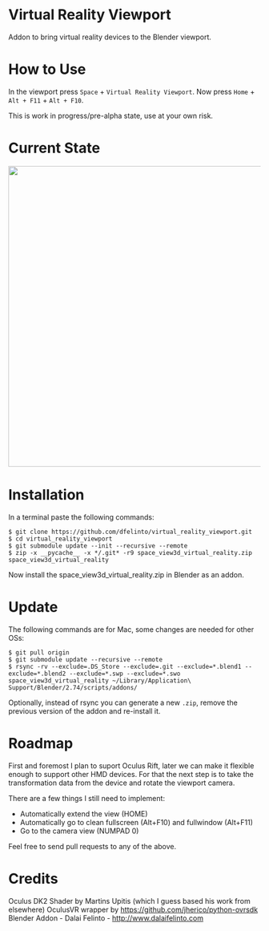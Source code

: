 # Virtual Reality Viewport
Addon to bring virtual reality devices to the Blender viewport.

How to Use
==========

In the viewport press ``Space`` + ``Virtual Reality Viewport``.
Now press ``Home`` + ``Alt + F11`` + ``Alt + F10``.

This is work in progress/pre-alpha state, use at your own risk.

Current State
=============
<img src="https://pbs.twimg.com/media/CCDEuQFWIAIMaEN.jpg:large" width="600" />

Installation
============
In a terminal paste the following commands:
```
$ git clone https://github.com/dfelinto/virtual_reality_viewport.git
$ cd virtual_reality_viewport
$ git submodule update --init --recursive --remote
$ zip -x __pycache__ -x */.git* -r9 space_view3d_virtual_reality.zip space_view3d_virtual_reality
```

Now install the space_view3d_virtual_reality.zip in Blender as an addon.

Update
======
The following commands are for Mac, some changes are needed for other OSs:

```
$ git pull origin
$ git submodule update --recursive --remote
$ rsync -rv --exclude=.DS_Store --exclude=.git --exclude=*.blend1 --exclude=*.blend2 --exclude=*.swp --exclude=*.swo space_view3d_virtual_reality ~/Library/Application\ Support/Blender/2.74/scripts/addons/
```

Optionally, instead of rsync you can generate a new ``.zip``, remove the previous version of the addon and re-install it.

Roadmap
=======
First and foremost I plan to suport Oculus Rift, later we can make it flexible enough to support other HMD devices.
For that the next step is to take the transformation data from the device and rotate the viewport camera.

There are a few things I still need to implement:
* Automatically extend the view (HOME)
* Automatically go to clean fullscreen (Alt+F10) and fullwindow (Alt+F11)
* Go to the camera view (NUMPAD 0)

Feel free to send pull requests to any of the above.

Credits
=======
Oculus DK2 Shader by Martins Upitis (which I guess based his work from elsewhere)
OculusVR wrapper by https://github.com/jherico/python-ovrsdk
Blender Addon - Dalai Felinto - http://www.dalaifelinto.com
